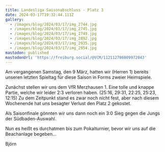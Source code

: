 ```yaml
---
title: Landesliga Saisonabschluss - Platz 3
date: 2024-03-17T19:32:44.111Z
gallery:
  - /images/blog/2024/03/17/img_2744.jpg
  - /images/blog/2024/03/17/img_2745.jpg
  - /images/blog/2024/03/17/img_2749.jpg
  - /images/blog/2024/03/17/img_2892.jpg
  - /images/blog/2024/03/17/img_2935.jpg
  - /images/blog/2024/03/17/img_2954.jpg
mastodon: published
mastodonUrl: 'https://freiburg.social/@VCM/112112706009972043'
---
```

Am vergangenen Samstag, den 9 März, hatten wir (Herren 1) bereits unseren letzten Spieltag für diese Saison in Forms zweier Heimspiele.

Zunächst stellen wir uns dem VfR Merzhausen 1. Eine tolle und knappe Partie, welche wir leider 2:3 verloren haben. (25:16, 29:31, 22:25, 25:23, 12:15)
Zu dem Zeitpunkt stand es zwar noch nicht fest, aber nach diesem Wochenende hat uns besagter Verlust den Platz 2 gekostet.

Als Saisonfinale gönnten wir uns dann noch ein 3:0 Sieg gegen die Jungs der Südbaden-Auswahl.

Nun es heißt es durchatmen bis zum Pokalturnier, bevor wir uns auf die Beachanlage begeben...

Björn
